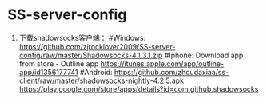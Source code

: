 # SS-server-config
1.	下载shadowsocks客户端：
#Windows:
https://github.com/zjrocklover2009/SS-server-config/raw/master/Shadowsocks-4.1.3.1.zip
#Iphone:
Download app from store - Outline app
https://itunes.apple.com/app/outline-app/id1356177741
#Android:
https://github.com/zhoudaxiaa/ss-client/raw/master/shadowsocks-nightly-4.2.5.apk
https://play.google.com/store/apps/details?id=com.github.shadowsocks
